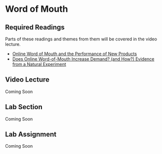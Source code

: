 #  Word of Mouth

## Required Readings

Parts of these readings and themes from them will be covered in the video lecture.

* [Online Word of Mouth and the Performance of New Products][deer]
* [Does Online Word-of-Mouth Increase Demand? (and How?) Evidence from a Natural Experiment][seiler]

## Video Lecture

Coming Soon
<!-- :fontawesome-brands-youtube: [Videos](https://www.youtube.com/watch?v=xd72q27HpHo&list=PL9QkA7C7GRGUlZQhkTpZZpeu5Yus6jo4c) -->

<!-- * [Weekly Overview][week-overview] -->
<!-- * [Slides][lecture-slides-04] -->

##  Lab Section

Coming Soon
<!-- * Group Presentations -->
<!-- * Review of Lab Assignment 3 -->

## Lab Assignment

Coming Soon
<!-- * [Link][lab-04] to GitHub repository  -->
<!-- * [Partial Solution][lab-04-s] -->
<!-- * [Code][demo-tidytext] from Lachlan's Discussion section -->

[seiler]: https://papers.ssrn.com/sol3/papers.cfm?abstract_id=2692861
[deer]: https://lachlandeer.github.io/media/deer_jmp.pdf

[quiz-04]: https://tilburguniversity.instructure.com/courses/7508/quizzes
[lab-04]: https://github.com/tisem-digital-marketing/smwa-lab-04
[lab-04-s]: ../assets/labs/lab-04_solution.pdf
[lecture-slides-04]: ../assets/lectures/week-04/week-04-slides.pdf
[week-overview]: ../assets/lectures/week-04/week-04-overview.pdf
